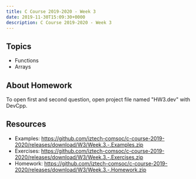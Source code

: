 ```yaml
---
title: C Course 2019-2020 - Week 3
date: 2019-11-30T15:09:30+0000
description: C Course 2019-2020 - Week 3
---
```


## Topics
- Functions
- Arrays

## About Homework
To open first and second question, open project file named "HW3.dev" with DevCpp. 

## Resources
- Examples:  https://github.com/iztech-comsoc/c-course-2019-2020/releases/download/W3/Week.3.-.Examples.zip
- Exercises:  https://github.com/iztech-comsoc/c-course-2019-2020/releases/download/W3/Week.3.-.Exercises.zip
- Homework: https://github.com/iztech-comsoc/c-course-2019-2020/releases/download/W3/Week.3.-.Homework.zip

